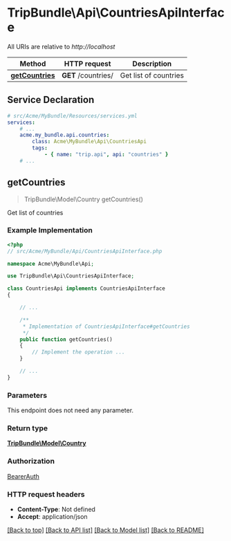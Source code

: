 # TripBundle\Api\CountriesApiInterface

All URIs are relative to *http://localhost*

Method | HTTP request | Description
------------- | ------------- | -------------
[**getCountries**](CountriesApiInterface.md#getCountries) | **GET** /countries/ | Get list of countries


## Service Declaration
```yaml
# src/Acme/MyBundle/Resources/services.yml
services:
    # ...
    acme.my_bundle.api.countries:
        class: Acme\MyBundle\Api\CountriesApi
        tags:
            - { name: "trip.api", api: "countries" }
    # ...
```

## **getCountries**
> TripBundle\Model\Country getCountries()

Get list of countries

### Example Implementation
```php
<?php
// src/Acme/MyBundle/Api/CountriesApiInterface.php

namespace Acme\MyBundle\Api;

use TripBundle\Api\CountriesApiInterface;

class CountriesApi implements CountriesApiInterface
{

    // ...

    /**
     * Implementation of CountriesApiInterface#getCountries
     */
    public function getCountries()
    {
        // Implement the operation ...
    }

    // ...
}
```

### Parameters
This endpoint does not need any parameter.

### Return type

[**TripBundle\Model\Country**](../Model/Country.md)

### Authorization

[BearerAuth](../../README.md#BearerAuth)

### HTTP request headers

 - **Content-Type**: Not defined
 - **Accept**: application/json

[[Back to top]](#) [[Back to API list]](../../README.md#documentation-for-api-endpoints) [[Back to Model list]](../../README.md#documentation-for-models) [[Back to README]](../../README.md)

